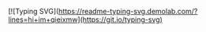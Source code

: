 [![Typing SVG](https://readme-typing-svg.demolab.com/?lines=hi+im+qieixmw](https://git.io/typing-svg)
